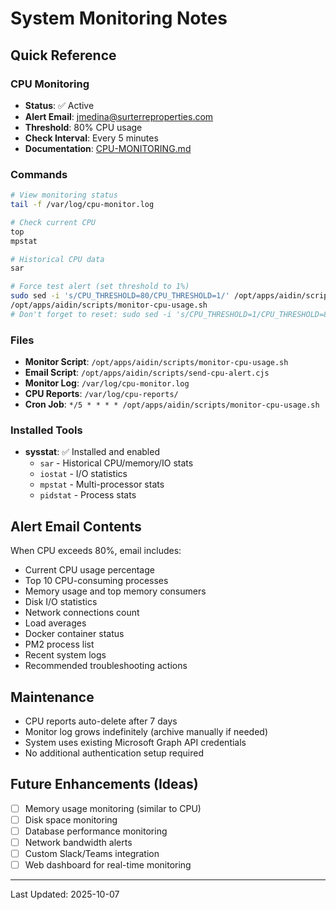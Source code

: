 # System Monitoring Notes

## Quick Reference

### CPU Monitoring
- **Status**: ✅ Active
- **Alert Email**: jmedina@surterreproperties.com
- **Threshold**: 80% CPU usage
- **Check Interval**: Every 5 minutes
- **Documentation**: [CPU-MONITORING.md](./CPU-MONITORING.md)

### Commands
```bash
# View monitoring status
tail -f /var/log/cpu-monitor.log

# Check current CPU
top
mpstat

# Historical CPU data
sar

# Force test alert (set threshold to 1%)
sudo sed -i 's/CPU_THRESHOLD=80/CPU_THRESHOLD=1/' /opt/apps/aidin/scripts/monitor-cpu-usage.sh
/opt/apps/aidin/scripts/monitor-cpu-usage.sh
# Don't forget to reset: sudo sed -i 's/CPU_THRESHOLD=1/CPU_THRESHOLD=80/' /opt/apps/aidin/scripts/monitor-cpu-usage.sh
```

### Files
- **Monitor Script**: `/opt/apps/aidin/scripts/monitor-cpu-usage.sh`
- **Email Script**: `/opt/apps/aidin/scripts/send-cpu-alert.cjs`
- **Monitor Log**: `/var/log/cpu-monitor.log`
- **CPU Reports**: `/var/log/cpu-reports/`
- **Cron Job**: `*/5 * * * * /opt/apps/aidin/scripts/monitor-cpu-usage.sh`

### Installed Tools
- **sysstat**: ✅ Installed and enabled
  - `sar` - Historical CPU/memory/IO stats
  - `iostat` - I/O statistics
  - `mpstat` - Multi-processor stats
  - `pidstat` - Process stats

## Alert Email Contents
When CPU exceeds 80%, email includes:
- Current CPU usage percentage
- Top 10 CPU-consuming processes
- Memory usage and top memory consumers
- Disk I/O statistics
- Network connections count
- Load averages
- Docker container status
- PM2 process list
- Recent system logs
- Recommended troubleshooting actions

## Maintenance
- CPU reports auto-delete after 7 days
- Monitor log grows indefinitely (archive manually if needed)
- System uses existing Microsoft Graph API credentials
- No additional authentication setup required

## Future Enhancements (Ideas)
- [ ] Memory usage monitoring (similar to CPU)
- [ ] Disk space monitoring
- [ ] Database performance monitoring
- [ ] Network bandwidth alerts
- [ ] Custom Slack/Teams integration
- [ ] Web dashboard for real-time monitoring

---
Last Updated: 2025-10-07
